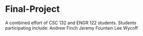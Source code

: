 # Final-Project
 A combined effort of CSC 132 and ENGR 122 students.
Students participating include:
Andrew Finch
Jeremy Fountain
Lee Wycoff